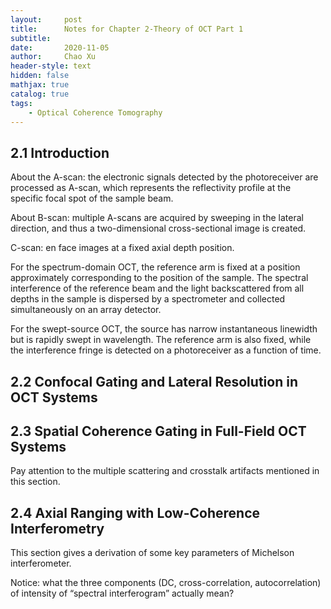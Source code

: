 ```yaml
---
layout:     post
title:      Notes for Chapter 2-Theory of OCT Part 1 
subtitle:   
date:       2020-11-05
author:     Chao Xu
header-style: text
hidden: false
mathjax: true
catalog: true
tags:
    - Optical Coherence Tomography
---
```


## 2.1 Introduction

About the A-scan: the electronic signals detected by the photoreceiver are processed as A-scan, which represents the reflectivity profile at the specific focal spot of the sample beam.

About B-scan: multiple A-scans are acquired by sweeping in the lateral direction, and thus a two-dimensional cross-sectional image is created.

C-scan:  en face images at a fixed axial depth position.

For the spectrum-domain OCT, the reference arm is fixed at a position approximately corresponding to the position of the sample. The spectral interference of the reference beam and the light backscattered from all depths in the sample is dispersed by a spectrometer and collected simultaneously on an array detector.

For the swept-source OCT, the source has narrow instantaneous linewidth but is rapidly swept in wavelength. The reference arm is also fixed, while the interference fringe is detected on a photoreceiver as a function of time.

## 2.2 Confocal Gating and Lateral Resolution in OCT Systems

## 2.3 Spatial Coherence Gating in Full-Field OCT Systems

Pay attention to the multiple scattering and crosstalk artifacts mentioned in this section.

## 2.4 Axial Ranging with Low-Coherence Interferometry

This section gives a derivation of some key parameters of Michelson interferometer.   

Notice: what the three components (DC, cross-correlation, autocorrelation) of intensity of “spectral interferogram” actually mean? 